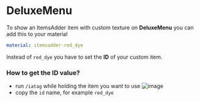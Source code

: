 # DeluxeMenu

To show an ItemsAdder item with custom texture on **DeluxeMenu** you can add this to your material

```yaml
material: itemsadder-red_dye
```

Instead of `red_dye` you have to set the **ID** of your custom item.

### How to get the ID value?

* run `/iatag` while holding the item you want to use
![image](https://github.com/LoneDev6/Wiki-ItemsAdder/assets/114158743/9af34ddf-2ad4-40f0-9b14-c77125e57a3b)
* copy the `id` name, for example `red_dye`

